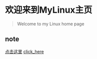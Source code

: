 # 欢迎来到MyLinux主页
> Welcome to my Linux home page

## note
[点击这里](./Linux_Note_Command/LinuxNote.md)
[click_here](./Linux_Note_Command/LinuxNote.md)